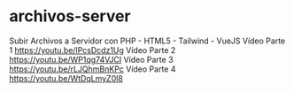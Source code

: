 # archivos-server
Subir Archivos a Servidor con PHP - HTML5 - Tailwind - VueJS
Vídeo Parte 1
https://youtu.be/lPcsDcdz1Ug
Vídeo Parte 2
https://youtu.be/WP1qg74VJCI
Vídeo Parte 3
https://youtu.be/rLJQhmBnKPc
Vídeo Parte 4
https://youtu.be/WtDqLmyZ0l8
